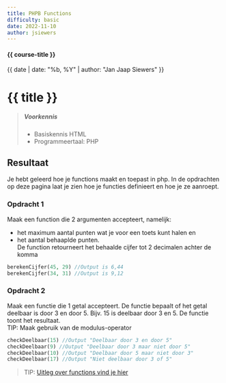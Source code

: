 ```yaml
---
title: PHPB Functions
difficulty: basic
date: 2022-11-10
author: jsiewers
---
```


#### {{ course-title }}
{{ date | date: "%b, %Y" | author: "Jan Jaap Siewers" }}

# {{ title }}

> ##### Voorkennis
> * Basiskennis HTML
> * Programmeertaal: PHP

## Resultaat
Je hebt geleerd hoe je functions maakt en toepast in php. In de opdrachten op deze pagina laat je zien hoe je functies definieert en hoe je ze aanroept.

### Opdracht 1
Maak een function die 2 argumenten accepteert, namelijk:
* het maximum aantal punten wat je voor een toets kunt halen en 
* het aantal behaaplde punten.   
De function retourneert het behaalde cijfer tot 2 decimalen achter de komma  
```php
berekenCijfer(45, 29) //Output is 6,44  
berekenCijfer(34, 31) //Output is 9,12   
```
### Opdracht 2
Maak een functie die 1 getal accepteert. De functie bepaalt of het getal deelbaar is door 3 en door 5. Bijv. 15 is deelbaar door 3 en 5. De functie toont het resultaat.  
TIP: Maak gebruik van de modulus-operator  
```php
checkDeelbaar(15) //Output "Deelbaar door 3 en door 5"  
checkDeelbaar(9) //Output "Deelbaar door 3 maar niet door 5"  
checkDeelbaar(10) //Output "Deelbaar door 5 maar niet door 3"  
checkDeelbaar(17) //Output "Niet deelbaar door 3 of 5"  
```

> TIP: [Uitleg over functions vind je hier](https://www.edutorial.nl/php/functions/)